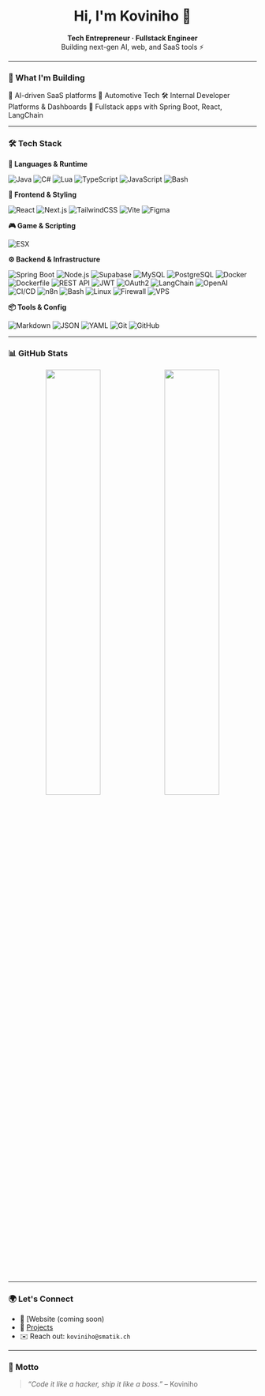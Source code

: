<h1 align="center">Hi, I'm Koviniho 👋</h1>

<p align="center">
  <b>Tech Entrepreneur · Fullstack Engineer</b><br/>
  Building next-gen AI, web, and SaaS tools ⚡️
</p>

---

### 🚀 What I'm Building

🧠 AI-driven SaaS platforms
🚗 Automotive Tech
🛠 Internal Developer Platforms & Dashboards
🔐 Fullstack apps with Spring Boot, React, LangChain

---

### 🛠 Tech Stack

**🧠 Languages & Runtime**

![Java](https://img.shields.io/badge/Java-ED8B00?style=flat&logo=java&logoColor=white)
![C#](https://img.shields.io/badge/C%23-239120?style=flat&logo=c-sharp&logoColor=white)
![Lua](https://img.shields.io/badge/Lua-2C2D72?style=flat&logo=lua&logoColor=white)
![TypeScript](https://img.shields.io/badge/TypeScript-3178C6?style=flat&logo=typescript&logoColor=white)
![JavaScript](https://img.shields.io/badge/JavaScript-F7DF1E?style=flat&logo=javascript&logoColor=black)
![Bash](https://img.shields.io/badge/Bash-121011?style=flat&logo=gnu-bash&logoColor=white)

**🎨 Frontend & Styling**

![React](https://img.shields.io/badge/React-20232A?style=flat&logo=react&logoColor=61DAFB)
![Next.js](https://img.shields.io/badge/Next.js-black?style=flat&logo=next.js)
![TailwindCSS](https://img.shields.io/badge/Tailwind-06B6D4?style=flat&logo=tailwindcss)
![Vite](https://img.shields.io/badge/Vite-646CFF?style=flat&logo=vite&logoColor=white)
![Figma](https://img.shields.io/badge/Figma-F24E1E?style=flat&logo=figma&logoColor=white)

**🎮 Game & Scripting**

![ESX](https://img.shields.io/badge/ESX-FiveM-blueviolet?style=flat&logo=fivem&logoColor=white)

**⚙️ Backend & Infrastructure**

![Spring Boot](https://img.shields.io/badge/Spring%20Boot-6DB33F?style=flat&logo=spring-boot&logoColor=white)
![Node.js](https://img.shields.io/badge/Node.js-339933?style=flat&logo=node.js&logoColor=white)
![Supabase](https://img.shields.io/badge/Supabase-3ECF8E?style=flat&logo=supabase&logoColor=white)
![MySQL](https://img.shields.io/badge/MySQL-4479A1?style=flat&logo=mysql&logoColor=white)
![PostgreSQL](https://img.shields.io/badge/PostgreSQL-4169E1?style=flat&logo=postgresql&logoColor=white)
![Docker](https://img.shields.io/badge/Docker-2496ED?style=flat&logo=docker&logoColor=white)
![Dockerfile](https://img.shields.io/badge/Dockerfile-blue?style=flat&logo=docker&logoColor=white)
![REST API](https://img.shields.io/badge/REST%20API-FF6F61?style=flat&logo=api&logoColor=white)
![JWT](https://img.shields.io/badge/JWT-000000?style=flat&logo=jsonwebtokens&logoColor=white)
![OAuth2](https://img.shields.io/badge/OAuth2-8A2BE2?style=flat)
![LangChain](https://img.shields.io/badge/LangChain-2f2f2f?style=flat)
![OpenAI](https://img.shields.io/badge/OpenAI-412991?style=flat&logo=openai&logoColor=white)
![CI/CD](https://img.shields.io/badge/GitHub%20Actions-2088FF?style=flat&logo=github-actions&logoColor=white)
![n8n](https://img.shields.io/badge/n8n-FE652F?style=flat&logo=n8n&logoColor=white)
![Bash](https://img.shields.io/badge/Bash-4EAA25?style=flat&logo=gnu-bash&logoColor=white)
![Linux](https://img.shields.io/badge/Linux-FCC624?style=flat&logo=linux&logoColor=black)
![Firewall](https://img.shields.io/badge/Firewall%20Rules-FF5733?style=flat)
![VPS](https://img.shields.io/badge/VPS%20Hosting-0066A1?style=flat&logo=linux&logoColor=white)

**📦 Tools & Config**

![Markdown](https://img.shields.io/badge/Markdown-000000?style=flat&logo=markdown&logoColor=white)
![JSON](https://img.shields.io/badge/JSON-000000?style=flat&logo=json&logoColor=white)
![YAML](https://img.shields.io/badge/YAML-000000?style=flat&logo=yaml&logoColor=white)
![Git](https://img.shields.io/badge/Git-F05032?style=flat&logo=git&logoColor=white)
![GitHub](https://img.shields.io/badge/GitHub-181717?style=flat&logo=github&logoColor=white)

---

### 📊 GitHub Stats

<p align="center">
  <img src="https://github-readme-stats.vercel.app/api?username=Koviniho&show_icons=true&theme=tokyonight" width="47%"/>
  <img src="https://github-readme-streak-stats.herokuapp.com/?user=Koviniho&theme=tokyonight" width="47%"/>
</p>

---

### 🌍 Let's Connect

- 🧠 [Website (coming soon)
- 🧪 [Projects](https://github.com/Koviniho?tab=repositories)
- ✉️ Reach out: `koviniho@smatik.ch`

---

### 💬 Motto

> *“Code it like a hacker, ship it like a boss.”* – Koviniho
